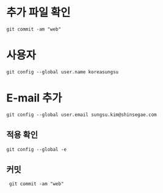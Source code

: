 # 추가 파일 확인 
```
git commit -am "web"
```
# 사용자 
```
git config --global user.name koreasungsu
```
# E-mail 추가 
```
git config --global user.email sungsu.kim@shinsegae.com 
```
## 적용 확인 
```
git config --global -e 
```
## 커밋
```
 git commit -am "web"
```
